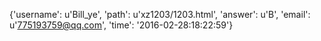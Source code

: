 {'username': u'Bill_ye', 'path': u'xz1203/1203.html', 'answer': u'B', 'email': u'775193759@qq.com', 'time': '2016-02-28:18:22:59'}